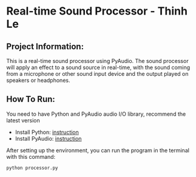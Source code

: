 # Real-time Sound Processor - Thinh Le

## Project Information:

This is a real-time sound processor using PyAudio. The sound processor will apply an effect to a sound source in real-time, with the sound coming from a microphone or other sound input device and the output played on speakers or headphones.

## How To Run:

You need to have Python and PyAudio audio I/O library, recommend the latest version

-   Install Python: [instruction](https://www.python.org/downloads/)
-   Install PyAudio: [instruction](https://pypi.org/project/PyAudio/)

After setting up the environment, you can run the program in the terminal with this command:

```
python processor.py
```
